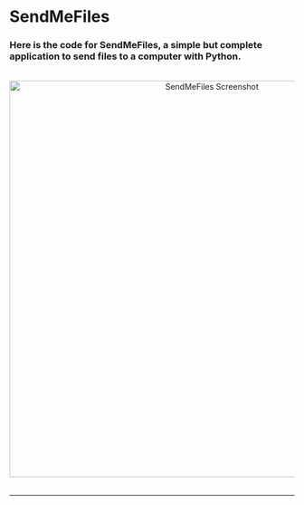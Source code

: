 # SendMeFiles

<h3>Here is the code for SendMeFiles, a simple but complete application to send files to a computer with Python.</h3>
<br>

<div align="center">
    <img src="assets/static/sendmefiles.png" alt="SendMeFiles Screenshot" width="700"/>
</div>
<br>

<hr style="height:2px; background-color:gray; border:none;">
<br>
